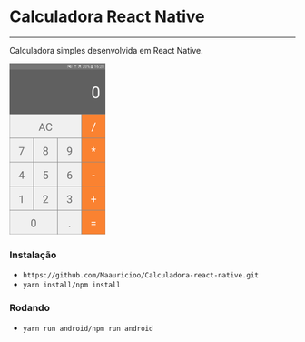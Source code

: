 <h1>Calculadora React Native</h1>
<hr>
<p>Calculadora simples desenvolvida em React Native.</p>

![](src/imgs/Screenshot.png)

<h3>Instalação</h3>
<ul>

<li><code>https://github.com/Maauricioo/Calculadora-react-native.git</code></li>
<li><code>yarn install/npm install</code></li>

</ul>

<h3>Rodando</h3>
<ul>

<li><code>yarn run android/npm run android</code></li>

</ul>
